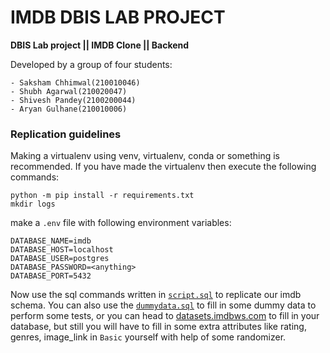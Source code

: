 # IMDB DBIS LAB PROJECT

**DBIS Lab project || IMDB Clone || Backend**

Developed by a group of four students:

    - Saksham Chhimwal(210010046)
    - Shubh Agarwal(210020047)
    - Shivesh Pandey(2100200044)
    - Aryan Gulhane(210010006)

### Replication guidelines

Making a virtualenv using venv, virtualenv, conda or something is recommended. If you have made the virtualenv then
execute the following commands:

```shell
python -m pip install -r requirements.txt
mkdir logs
```

make a `.env` file with following environment variables:

```
DATABASE_NAME=imdb
DATABASE_HOST=localhost
DATABASE_USER=postgres
DATABASE_PASSWORD=<anything>
DATABASE_PORT=5432
```

Now use the sql commands written in [`script.sql`](./script.sql) to replicate our imdb schema. You can also use the
[`dummydata.sql`](./tests/dummydata.sql) to fill in some dummy data to perform some tests, or you can head to
[datasets.imdbws.com](https://datasets.imdbws.com/) to fill in your database, but still you will have to fill in some
extra attributes like rating, genres, image_link in `Basic` yourself with help of some randomizer.
